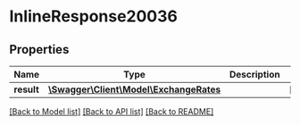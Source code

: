 # InlineResponse20036

## Properties
Name | Type | Description | Notes
------------ | ------------- | ------------- | -------------
**result** | [**\Swagger\Client\Model\ExchangeRates**](ExchangeRates.md) |  | [optional] 

[[Back to Model list]](../README.md#documentation-for-models) [[Back to API list]](../README.md#documentation-for-api-endpoints) [[Back to README]](../README.md)


